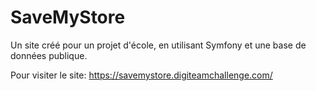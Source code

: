 # SaveMyStore
Un site créé pour un projet d'école, en utilisant Symfony et une base de données publique.


Pour visiter le site: https://savemystore.digiteamchallenge.com/
